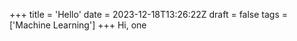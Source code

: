 +++
title = 'Hello'
date = 2023-12-18T13:26:22Z
draft = false
tags = ['Machine Learning']
+++
Hi, one